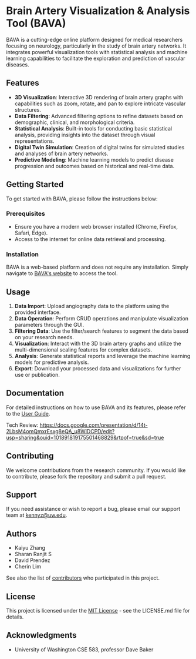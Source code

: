 # Brain Artery Visualization & Analysis Tool (BAVA)

BAVA is a cutting-edge online platform designed for medical researchers focusing on neurology, particularly in the study of brain artery networks. It integrates powerful visualization tools with statistical analysis and machine learning capabilities to facilitate the exploration and prediction of vascular diseases.

## Features

- **3D Visualization**: Interactive 3D rendering of brain artery graphs with capabilities such as zoom, rotate, and pan to explore intricate vascular structures.
- **Data Filtering**: Advanced filtering options to refine datasets based on demographic, clinical, and morphological criteria.
- **Statistical Analysis**: Built-in tools for conducting basic statistical analysis, providing insights into the dataset through visual representations.
- **Digital Twin Simulation**: Creation of digital twins for simulated studies and analyses of brain artery networks.
- **Predictive Modeling**: Machine learning models to predict disease progression and outcomes based on historical and real-time data.

## Getting Started

To get started with BAVA, please follow the instructions below:

### Prerequisites

- Ensure you have a modern web browser installed (Chrome, Firefox, Safari, Edge).
- Access to the internet for online data retrieval and processing.

### Installation

BAVA is a web-based platform and does not require any installation. Simply navigate to [BAVA's website](#) to access the tool.

## Usage

1. **Data Import**: Upload angiography data to the platform using the provided interface.
2. **Data Operation**: Perform CRUD operations and manipulate visualization parameters through the GUI.
3. **Filtering Data**: Use the filter/search features to segment the data based on your research needs.
4. **Visualization**: Interact with the 3D brain artery graphs and utilize the multi-dimensional scaling features for complex datasets.
5. **Analysis**: Generate statistical reports and leverage the machine learning models for predictive analysis.
6. **Export**: Download your processed data and visualizations for further use or publication.

## Documentation

For detailed instructions on how to use BAVA and its features, please refer to the [User Guide](#).

Tech Review: https://docs.google.com/presentation/d/14t-2LbsM4omQmxrEsxg8eQA_u8WlDCPD/edit?usp=sharing&ouid=101891819175501468829&rtpof=true&sd=true

## Contributing

We welcome contributions from the research community. If you would like to contribute, please fork the repository and submit a pull request.

## Support

If you need assistance or wish to report a bug, please email our support team at kennyz@uw.edu.

## Authors

- Kaiyu Zhang
- Sharan Ranjit S
- David Prendez
-  Cherin Lim

See also the list of [contributors](#) who participated in this project.

## License

This project is licensed under the [MIT License](LICENSE.md) - see the LICENSE.md file for details.

## Acknowledgments

- University of Washington CSE 583, professor Dave Baker

